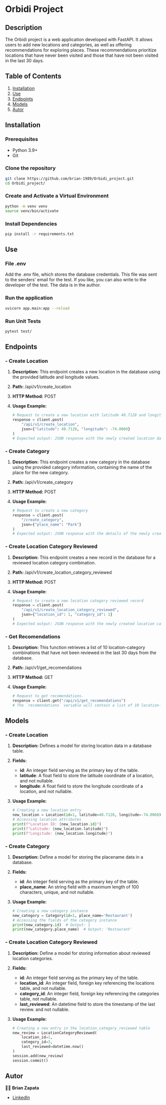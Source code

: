 # **Orbidi Project**

## **Description**
The Orbidi project is a web application developed with FastAPI. It allows users to add new locations and categories, as well as offering recommendations for exploring places. These recommendations prioritize locations that have never been visited and those that have not been visited in the last 30 days.

## **Table of Contents**
1. [Installation](#instalación)
2. [Use](#use)
3. [Endpoints](#endpoints)
4. [Models](#models)
5. [Autor](#autor)

## **Installation**

### **Prerequisites**
- Python 3.9+
- Git

### Clone the repository
```bash
git clone https://github.com/brian-1989/Orbidi_project.git
cd Orbidi_project/
```

### **Create and Activate a Virtual Environment**
```bash
python -m venv venv
source venv/bin/activate
```

### **Install Dependencies**
```bash
pip install -r requirements.txt
```

## **Use**

### **File .env**
Add the .env file, which stores the database credentials. This file was sent to the senders' email for the test. If you like, you can also write to the developer of the test. The data is in the author.

### **Run the application**
```bash
uvicorn app.main:app --reload
```

### **Run Unit Tests**
```bash
pytest test/
```

## **Endpoints**

### - **Create Location**
1. **Description:**
This endpoint creates a new location in the database using the provided latitude and longitude values.

2. **Path:**
/api/v1/create_location

3. **HTTP Method:**
POST

4. **Usage Example:**
    ```python
    # Request to create a new location with latitude 40.7128 and longitude -74.0060
    response = client.post(
        "/api/v1/create_location",
        json={"latitude": 40.7128, "longitude": -74.0060}
    )
    # Expected output: JSON response with the newly created location data and status code 201.
    ```

### - **Create Category**
1. **Description:**
This endpoint creates a new category in the database using the provided category information, containing the name of the place for the new category.

2. **Path:**
/api/v1/create_category

3. **HTTP Method:**
POST

4. **Usage Example:**
    ```python
    # Request to create a new category
    response = client.post(
        "/create_category",
        json={"place_name": "Park"}
    )
    # Expected output: JSON response with the details of the newly created category and status 201.
    ```

### - **Create Location Category Reviewed**
1. **Description:**
This endpoint creates a new record in the database for a reviewed location category combination.

2. **Path:**
/api/v1/create_location_category_reviewed

3. **HTTP Method:**
POST

4. **Usage Example:**
    ```python
    # Request to create a new location category reviewed record
    response = client.post(
        "/api/v1/create_location_category_reviewed",
        json={"location_id": 1, "category_id": 1}
    )
    # Expected output: JSON response with the newly created location category reviewed record and status 201.
    ```

### - **Get Recomendations**
1. **Description:**
This function retrieves a list of 10 location-category combinations that have not been reviewed in the last 30 days from the database.

2. **Path:**
/api/v1/get_recomendations

3. **HTTP Method:**
GET

4. **Usage Example:**
    ```python
    # Request to get recomendations.
    response = client.get("/api/v1/get_recomendations")
    # The `recomendations` variable will contain a list of 10 location-category combinations that have not been reviewed in the last 30 days and status 200.
    ```

## **Models**

### - **Create Location**
1. **Description:**
Defines a model for storing location data in a database table.

2. **Fields:**
    - **id**: An integer field serving as the primary key of the table.
    - **latitude**: A float field to store the latitude coordinate of a location, and not nullable.
    - **longitude**: A float field to store the longitude coordinate of a location, and not nullable.

3. **Usage Example:**
    ```python
    # Creating a new location entry
    new_location = Location(id=1, latitude=40.7128, longitude=-74.0060)
    # Accessing location attributes
    print(f"Location ID: {new_location.id}")
    print(f"Latitude: {new_location.latitude}")
    print(f"Longitude: {new_location.longitude}")
    ```

### - **Create Category**
1. **Description:**
Define a model for storing the placename data in a database.

2. **Fields:**
    - **id**: An integer field serving as the primary key of the table.
    - **place_name**: An string field with a maximum length of 100 characters, unique, and not nullable.

3. **Usage Example:**
    ```python
    # Creating a new category instance
    new_category = Category(id=1, place_name='Restaurant')
    # Accessing the fields of the category instance
    print(new_category.id)  # Output: 1
    print(new_category.place_name)  # Output: 'Restaurant'
    ```

### - **Create Location Category Reviewed**
1. **Description:**
Define a model for storing information about reviewed location categories.

2. **Fields:**
    - **id**: An integer field serving as the primary key of the table.
    - **location_id**: An integer field, foreign key referencing the locations table, and not nullable.
    - **category_id**: An integer field, foreign key referencing the categories table, not nullable.
    - **last_reviewed**: An datetime field to store the timestamp of the last review. and not nullable.

3. **Usage Example:**
    ```python
    # Creating a new entry in the location_category_reviewed table
    new_review = LocationCategoryReviewed(
        location_id=1,
        category_id=3,
        last_reviewed=datetime.now()
    )
    session.add(new_review)
    session.commit()
    ```

## **Autor**
:man_technologist: **Brian Zapata**
* [LinkedIn](https://www.linkedin.com/in/briayan-zapata/)
